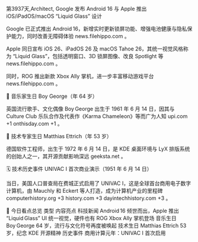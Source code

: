 第3937天,Architect,  Google 发布 Android 16 与 Apple 推出 iOS/iPadOS/macOS “Liquid Glass” 设计

Google 已正式推出 Android 16，新增实时更新锁屏功能、增强电池健康与隐私保护能力，同时改善无障碍体验 
news.filehippo.com
。

Apple 同日宣布 iOS 26、iPadOS 26 及 macOS Tahoe 26，其统一视觉风格称为 “Liquid Glass”，包括透明窗口、3D 锁屏图像、改良 Spotlight 等 
news.filehippo.com
。

同时，ROG 推出新款 Xbox Ally 掌机，进一步丰富移动游戏平台 
news.filehippo.com
。

🎂 音乐家生日
Boy George（年 64 岁）

英国流行歌手、文化偶像 Boy George 出生于 1961 年 6 月 14 日，因其与 Culture Club 乐队合作及代表作《Karma Chameleon》等而广为人知 
upi.com
+1
onthisday.com
+1
。

🧠 技术专家生日
Matthias Ettrich（年 53 岁）

德国软件工程师，出生于 1972 年 6 月 14 日，是 KDE 桌面环境与 LyX 排版系统的创始人之一，其开源贡献影响深远 
geeksta.net
。

🗓️ 技术历史事件
UNIVAC I 首次商业演示（1951 年 6 月 14 日）

当日，美国人口普查局在费城正式启用了 UNIVAC I，这是全球首台商用电子数字计算机，由 Mauchly 和 Eckert 等人打造，成为计算机产业的里程碑 
computerhistory.org
+3
history.com
+3
dayintechhistory.com
+3
。

📌 今日看点总览
类型	内容亮点
科技新闻	Android 16 倾世而出，Apple 推出 “Liquid Glass” UI 统一视觉，硬件也有 ROG Xbox Ally 掌机登场
音乐生日	Boy George 64 岁，流行与文化符号再度被唤起
技术生日	Matthias Ettrich 53 岁，纪念 KDE 开源精神
历史事件	商用计算元年：UNIVAC I 首次启用